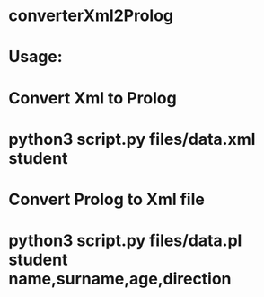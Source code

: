 # converterXml2Prolog

# Usage: 
# 
# Convert Xml to Prolog
# python3 script.py files/data.xml student
#
# Convert Prolog to Xml file
# python3 script.py files/data.pl student name,surname,age,direction
